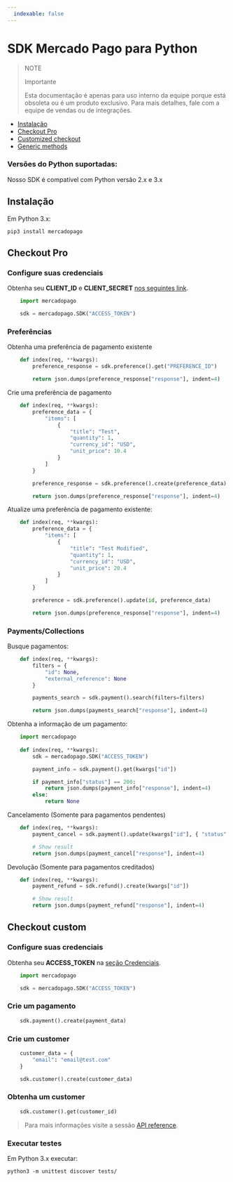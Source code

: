 ```yaml
---
  indexable: false
---
```

# SDK Mercado Pago para Python

> NOTE
>
> Importante
>
> Esta documentação é apenas para uso interno da equipe porque está obsoleta ou é um produto exclusivo. Para mais detalhes, fale com a equipe de vendas ou de integrações.

* [Instalação](#bookmark_instalação)
* [Checkout Pro](#bookmark_checkout_pro)
* [Customized checkout](#bookmark_checkout_custom)
* [Generic methods](#bookmark_métodos_genéricos)

### Versões do Python suportadas:

Nosso SDK é compatível com Python versão 2.x e 3.x

## Instalação


Em Python 3.x:

``pip3 install mercadopago``

## Checkout Pro


### Configure suas credenciais


Obtenha seu **CLIENT_ID** e **CLIENT_SECRET** [nos seguintes link]([FAKER][CREDENTIALS][URL]).

```python
    import mercadopago

    sdk = mercadopago.SDK("ACCESS_TOKEN")
```

### Preferências


Obtenha uma preferência de pagamento existente


```python
    def index(req, **kwargs):
        preference_response = sdk.preference().get("PREFERENCE_ID")

        return json.dumps(preference_response["response"], indent=4)
```

Crie uma preferência de pagamento

```python
    def index(req, **kwargs):
        preference_data = {
            "items": [
                {
                    "title": "Test",
                    "quantity": 1,
                    "currency_id": "USD",
                    "unit_price": 10.4
                }
            ]
        }

        preference_response = sdk.preference().create(preference_data)

        return json.dumps(preference_response["response"], indent=4)
```
Atualize uma preferência de pagamento existente:


```python
    def index(req, **kwargs):
        preference_data = {
            "items": [
                {
                    "title": "Test Modified",
                    "quantity": 1,
                    "currency_id": "USD",
                    "unit_price": 20.4
                }
            ]
        }

        preference = sdk.preference().update(id, preference_data)

        return json.dumps(preference_response["response"], indent=4)
```
### Payments/Collections


Busque pagamentos:

```python
    def index(req, **kwargs):
        filters = {
            "id": None,
            "external_reference": None
        }

        payments_search = sdk.payment().search(filters=filters)

        return json.dumps(payments_search["response"], indent=4)
```

Obtenha a informação de um pagamento:

```python
    import mercadopago
    
    def index(req, **kwargs):
        sdk = mercadopago.SDK("ACCESS_TOKEN")

        payment_info = sdk.payment().get(kwargs["id"])

        if payment_info["status"] == 200:
            return json.dumps(payment_info["response"], indent=4)
        else:
            return None
```

Cancelamento (Somente para pagamentos pendentes)

```python
    def index(req, **kwargs):
        payment_cancel = sdk.payment().update(kwargs["id"], { "status": "cancelled" })

        # Show result
        return json.dumps(payment_cancel["response"], indent=4)
```

Devolução (Somente para pagamentos creditados)

```python
    def index(req, **kwargs):
        payment_refund = sdk.refund().create(kwargs["id"])

        # Show result
        return json.dumps(payment_refund["response"], indent=4)
```

## Checkout custom

### Configure suas credenciais

Obtenha seu **ACCESS_TOKEN** na [seção Credenciais]([FAKER][CREDENTIALS][URL]).


```python
    import mercadopago

    sdk = mercadopago.SDK("ACCESS_TOKEN")
```


### Crie um pagamento

```python
    sdk.payment().create(payment_data)
```

### Crie um customer

```python
    customer_data = {
        "email": "email@test.com"
    }

    sdk.customer().create(customer_data)
```

### Obtenha um customer

```python
    sdk.customer().get(customer_id)
```

> Para mais informações visite a sessão [API reference](https://www.mercadopago[FAKER][URL][DOMAIN]/developers/pt/reference).


### Executar testes


Em Python 3.x executar:

``python3 -m unittest discover tests/``
